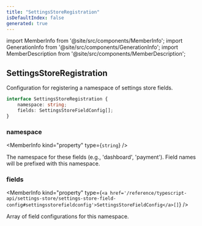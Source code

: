 ```yaml
---
title: "SettingsStoreRegistration"
isDefaultIndex: false
generated: true
---
```

<!-- This file was generated from the Vendure source. Do not modify. Instead, re-run the "docs:build" script -->
import MemberInfo from '@site/src/components/MemberInfo';
import GenerationInfo from '@site/src/components/GenerationInfo';
import MemberDescription from '@site/src/components/MemberDescription';


## SettingsStoreRegistration

<GenerationInfo sourceFile="packages/core/src/config/settings-store/settings-store-types.ts" sourceLine="89" packageName="@vendure/core" since="3.4.0" />

Configuration for registering a namespace of settings store fields.

```ts title="Signature"
interface SettingsStoreRegistration {
    namespace: string;
    fields: SettingsStoreFieldConfig[];
}
```

<div className="members-wrapper">

### namespace

<MemberInfo kind="property" type={`string`}   />

The namespace for these fields (e.g., 'dashboard', 'payment').
Field names will be prefixed with this namespace.
### fields

<MemberInfo kind="property" type={`<a href='/reference/typescript-api/settings-store/settings-store-field-config#settingsstorefieldconfig'>SettingsStoreFieldConfig</a>[]`}   />

Array of field configurations for this namespace.


</div>
